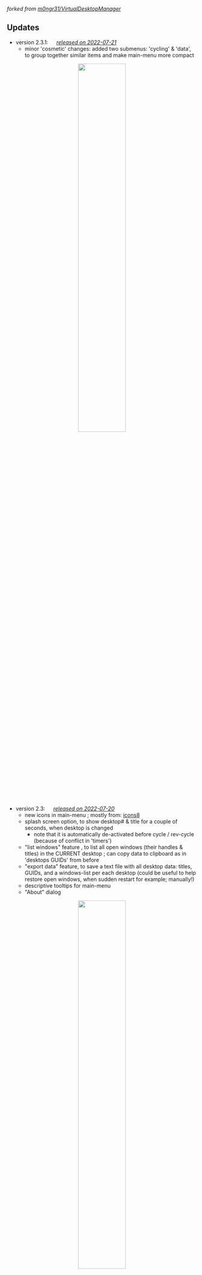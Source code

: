 _forked from [m0ngr31/VirtualDesktopManager](https://github.com/m0ngr31/VirtualDesktopManager "")_


## Updates ##


* version 2.3.1:	&emsp; <u>_released on 2022-07-21_</u>
  * minor 'cosmetic' changes: added two submenus: 'cycling' & 'data', to group together similar items and make main-menu more compact
  
<div align="center">
<img src="https://user-images.githubusercontent.com/48130426/180138697-e1ecb347-e1c1-4612-8e20-0dd410785cb1.png" width=50% height=50% align="center">
</div>


* version 2.3:	&emsp; <u>_released on 2022-07-20_</u>
  * new icons in main-menu ; mostly from: [icons8](https://icons8.com "")
  * splash screen option, to show desktop# & title for a couple of seconds, when desktop is changed
    - note that it is automatically de-activated before cycle / rev-cycle (because of conflict in 'timers')
  * "list windows" feature , to list all open windows (their handles & titles) in the CURRENT desktop ; can copy data to clipboard as in 'desktops GUIDs' from before
  * "export data" feature, to save a text file with all desktop data: titles, GUIDs, and a windows-list per each desktop (could be useful to help restore open windows, when sudden restart for example;  manually!)
  * descriptive tooltips for main-menu
  * "About" dialog  

<div align="center">
<img src="https://user-images.githubusercontent.com/48130426/180053663-4c6b4762-0a4b-4366-aa89-629850e00f74.png" width=50% height=50% align="center">
</div>


* version 2.2:	&emsp; <u>_released on 2022-07-09_</u>
  * new menu-items in desktops-list: 
    - "Close All" to close all desktops at once
    - "Add Multiple" to add as many desktops as user enters [range: 1 to 10]			
  * some minor UI improvements in desktops-list: new icons, tooltips ...
  * minor code clean-up / order  



* version 2.1:	[↓↓](#version-21)

* version 1.9-modified:	 [↓↓↓↓](#a-modified-version-19)

* original repo. Readme:	[↓↓↓↓↓↓](#-original-readme-)



------------------------------------------------------------


## version 2.1 ##
<u>_released on 2022-03-03_</u>


[__↓↓ README of previous release (on 2022-02-19) ↓↓__](#a-modified-version-19)



___changes / additions made in version 2.1 :-___

1. added CYCLE/REVERSE-CYCLE functions to cycle desktops automatically; including sub-menus for transition-time and number of cycles, with a special option to cycle-forever (stopped on CTRL+ALT+S).
2. code-shortenings, clean-up and more concise code
3. changed desktops-list: including ADD/CLOSE buttons to add and remove desktops, desktop-names feature.
4. desktop-names: can change on right-clicking each desktop-item. Program reads registry keys for loading names (compatible with early win10 releases), but changing names needs win10 version 2004 or newer.
	+ credits to:  [MScholtes/VirtualDesktop](https://github.com/MScholtes/VirtualDesktop "") , as most of the code for reading/setting desktop names is taken from there.
5. commented out (removed) BalloonTip msg about "Error Setting Hotkeys" , since hotkeys are set, even though an error is thrown, so no need for the msg.
6. added user preferences option, with load/save to an xml file of: chosen color (and brush), transition time and cycles amount. Preferences are saved automatically on exit , but also there is a menu-item to save at anytime.
7. added consts class, for grouping all constants together, including value-ranges for VALIDITY-CHECK on startup after loading user preferences, so that tampering with xml file won't crash the program; in case of any illegal value, then DEFAULTS are loaded from CONST class.
8. all currently chosen user preferences are highlighted now , when opening each sub-menu
9. more user interaction: Message boxes before closing a desktop, before cycling-forever, after saving preferences, and an input-box for changing desktop-name (imported from visual basic).
	+ credits for InputBox (.dll to import from VB) to:  [codeproject](https://www.codeproject.com/articles/32573/exposing-vb-inputbox-dialog-to-c-code "")
10. when hovering over tray icon now, can see desktop name, if exists.
11. a menu item "desktops GUIDs" to show a list of all desktops, their names and GUIDs, with an option to copy data to clipboard.
 
 
<img src="https://user-images.githubusercontent.com/48130426/156536171-2fa37465-09cf-4cd7-9ffe-a33b99ee5bc7.png" width=45% height=45%> <img src="https://user-images.githubusercontent.com/48130426/156536178-7c366275-22b7-44e3-ac9e-da2db925e810.png" width=45% height=45%> <img src="https://user-images.githubusercontent.com/48130426/156536180-ec773f0f-13e3-4afa-84f6-8625a72066e6.png" width=45% height=45%> <img src="https://user-images.githubusercontent.com/48130426/156536183-cd512d37-0361-4c66-8809-e7ac373e32c0.png" width=45% height=45%> <img src="https://user-images.githubusercontent.com/48130426/156536185-1a0f0ec8-189c-4af8-b273-2b7f71b4dec0.png" width=45% height=45%>



------------------------------------------------------------

### a modified version 1.9 ###
<u>_released on 2022-02-19_</u>


[__↓ original repo. README (as of 2022-02-19) ↓__](#-original-readme-)


___changes / additions made in this modification:-___

1. changes to tray icon visibility / appearance: background colors, font size (bigger), and more visible numbers; Because of these changes, tray-icon was restricted back to 1-9 desktops only, and after the 9th desktop a "+" sign will appear instead (no crashing)
2. clean-up of Resources folder of unused icons
3. added a function on LEFT-mouse click on tray icon >> move to next desktop (by numerical order), and if holding SHIFT along with click >> move to previous desktop
4. added two context-menu items: NEXT , PREVIOUS that do the above functionalities in (3.)
5. added desktops'-list sub-menu: to go to each desktop by a single click on its number
6. added (Desktop Number) shown when mouse-hovering over tray icon (useful when more than 9 desktops)
7. added colors' palette (~ 14 options) to choose from to change tray-icon's background color, or make it transparent.


<img src="https://user-images.githubusercontent.com/48130426/154814650-32d65f4c-b4b0-45a1-8d98-b31df779d4fb.png" width=45% height=45%> <img src="https://user-images.githubusercontent.com/48130426/154814667-1013a978-b1e7-47da-97c4-b349f1145f48.png" width=45% height=45%> <img src="https://user-images.githubusercontent.com/48130426/154814673-8701f934-b859-4e3f-ac6d-445acac9a47b.png" width=45% height=45%>

------------------------------------------------------------

### ↓ original README ↓ ###

VirtualDesktopManager
======
About
------------------------
This program was made for people who are using Windows 10's built-in Virtual Desktops, but who don't like the default key-binding, don't like how you can't cycle through your desktops (If you are on your last one you don't want to hotkey over to the first one 8 times), and don't like not knowing what desktop # they are on.

Install
------------------------
There is no installation. Just download the .zip from the Releases, extract it and then run VirtualDesktopManager.exe.

You can use Task Scheduler to make it launch when you login so you don't have to launch it manually every reboot.

Usage
------------------------

You can continue to use the default hotkey to change desktops (Ctrl+Win+Left/Right), but you won't get any of the benefit of the program except knowing which desktop you are on. 

I have added a listener to the hotkey of Ctrl+Alt+Left/Right. With this hotkey, you can cycle through your virtual desktops. If this hotkey doesn't work on your system (Intel utility already uses it), you can open up the settings and select the alternate hotkey (Shift+Alt+Left/Right).

As of v1.5.0, you are no longer limited to 9 desktops. The icon will automatically update up to 999 desktops (can you handle that many?).


Limitations
------------------------
 * <s>Due to not wanting to make lots of tray icons, this program only supports up to 9 virtual desktops (it will crash if you go above that).</s>
 * If you try switch between desktops too quickly, windows on different desktops will try to gain focus (you'll see what I mean when you try it out).
 * It needs more testing to see how well it will handle suspend/hibernation events.
 * You will need to relaunch the program if explorer.exe crashes.
 * <s>Hotkeys are statically coded in, so if you want to configure them, you'll have to modify the source.</s>
 * <s>It doesn't handle it very well when you add or create virtual desktops while it's running. You'll need to relaunch it.</s>

I'm trying to work on these issues, but if you have a solution, just throw in a PR and I'll take a look.
